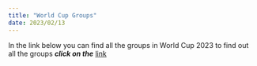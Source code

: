 ```yaml
---
title: "World Cup Groups"
date: 2023/02/13
---
```

In the link below you can find all the groups in World Cup 2023
to find out all the groups _**click on the**_ [link](www.google.com)
